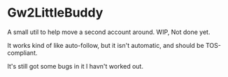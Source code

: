 # Gw2LittleBuddy
A small util to help move a second account around. WIP, Not done yet.

It works kind of like auto-follow, but it isn't automatic, and should be TOS-compliant.

It's still got some bugs in it I havn't worked out.
